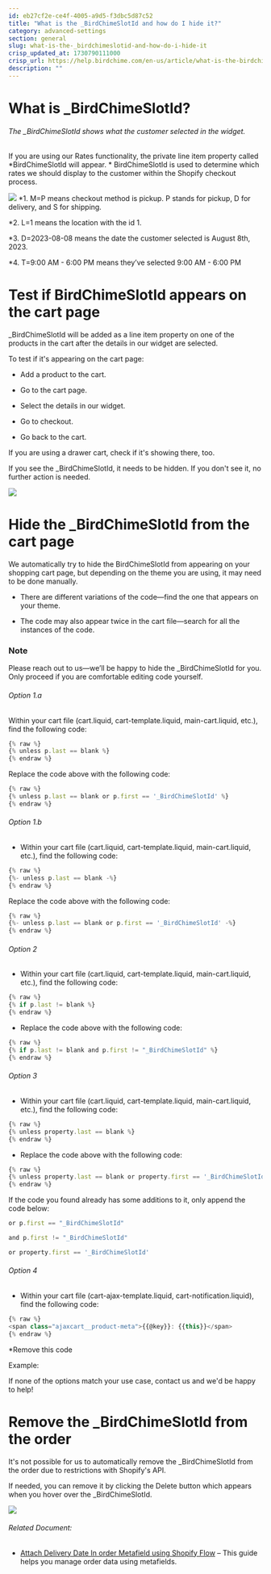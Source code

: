 ```yaml
---
id: eb27cf2e-ce4f-4005-a9d5-f3dbc5d87c52
title: "What is the _BirdChimeSlotId and how do I hide it?"
category: advanced-settings
section: general
slug: what-is-the-_birdchimeslotid-and-how-do-i-hide-it
crisp_updated_at: 1730790111000
crisp_url: https://help.birdchime.com/en-us/article/what-is-the-birdchimeslotid-and-how-do-i-hide-it-jghlmi/
description: ""
---
```


# What is _BirdChimeSlotId?

###### The _BirdChimeSlotId shows what the customer selected in the widget.
If you are using our Rates functionality, the private line item property called *BirdChimeSlotId will appear. * BirdChimeSlotId is used to determine which rates we should display to the customer within the Shopify checkout process. 

![](https://storage.crisp.chat/users/helpdesk/website/ca826b447482b000/screenshot-2023-08-01-at-40419_jp881w.png)
*1. M=P means checkout method is pickup. P stands for pickup, D for delivery, and S for shipping.

*2. L=1 means the location with the id 1.

*3. D=2023-08-08 means the date the customer selected is August 8th, 2023.

*4. T=9:00 AM - 6:00 PM means they’ve selected 9:00 AM - 6:00 PM

# Test if BirdChimeSlotId appears on the cart page
_BirdChimeSlotId will be added as a line item property on one of the products in the cart after the details in our widget are selected.

To test if it's appearing on the cart page:

* Add a product to the cart.

* Go to the cart page.

* Select the details in our widget.

* Go to checkout.

* Go back to the cart.

If you are using a drawer cart, check if it's showing there, too.

If you see the _BirdChimeSlotId, it needs to be hidden. If you don't see it, no further action is needed.

![](https://storage.crisp.chat/users/helpdesk/website/ca826b447482b000/screenshot-2023-08-02-at-10484_rrshg9.png)

# Hide the _BirdChimeSlotId from the cart page
We automatically try to hide the BirdChimeSlotId from appearing on your shopping cart page, but depending on the theme you are using, it may need to be done manually.

* There are different variations of the code—find the one that appears on your theme.

* The code may also appear twice in the cart file—search for all the instances of the code.

### Note
Please reach out to us—we’ll be happy to hide the _BirdChimeSlotId for you. Only proceed if you are comfortable editing code yourself.
###### Option 1.a

Within your cart file (cart.liquid, cart-template.liquid, main-cart.liquid, etc.), find the following code:
```javascript
{% raw %}
{% unless p.last == blank %}
{% endraw %}
```
Replace the code above with the following code:
```javascript
{% raw %}
{% unless p.last == blank or p.first == '_BirdChimeSlotId' %}
{% endraw %}
```

###### Option 1.b

* Within your cart file (cart.liquid, cart-template.liquid, main-cart.liquid, etc.), find the following code:
```javascript
{% raw %}
{%- unless p.last == blank -%}
{% endraw %}
```
Replace the code above with the following code:
```javascript
{% raw %}
{%- unless p.last == blank or p.first == '_BirdChimeSlotId' -%}
{% endraw %}
```

###### Option 2
* Within your cart file (cart.liquid, cart-template.liquid, main-cart.liquid, etc.), find the following code:
```javascript
{% raw %}
{% if p.last != blank %}
{% endraw %}
```
* Replace the code above with the following code:
```javascript
{% raw %}
{% if p.last != blank and p.first != "_BirdChimeSlotId" %}
{% endraw %}
```

###### Option 3
* Within your cart file (cart.liquid, cart-template.liquid, main-cart.liquid, etc.), find the following code:
```javascript
{% raw %}
{% unless property.last == blank %}
{% endraw %}
```
* Replace the code above with the following code:
```javascript
{% raw %}
{% unless property.last == blank or property.first == '_BirdChimeSlotId' %}
{% endraw %}
```
If the code you found already has some additions to it, only append the code below:

```javascript
or p.first == "_BirdChimeSlotId"
```

```javascript
and p.first != "_BirdChimeSlotId"
```

```javascript
or property.first == '_BirdChimeSlotId'
```

###### Option 4
* Within your cart file (cart-ajax-template.liquid, cart-notification.liquid), find the following code:
```javascript
{% raw %}
<span class="ajaxcart__product-meta">{{@key}}: {{this}}</span>
{% endraw %}
```
*Remove this code

Example:

If none of the options match your use case, contact us and we'd be happy to help!

# Remove the _BirdChimeSlotId from the order
It's not possible for us to automatically remove the _BirdChimeSlotId from the order due to restrictions with Shopify's API.

If needed, you can remove it by clicking the Delete button which appears when you hover over the _BirdChimeSlotId.

![](https://storage.crisp.chat/users/helpdesk/website/ca826b447482b000/screenshot-2023-08-01-at-10121_1ivf5xd.png)

###### Related Document:

* [Attach Delivery Date In order Metafield using Shopify Flow](https://help.birdchime.com/en-us/article/attach-delivery-date-in-order-metafield-using-shopify-flow-14l1gfc/) – This guide helps you manage order data using metafields.
